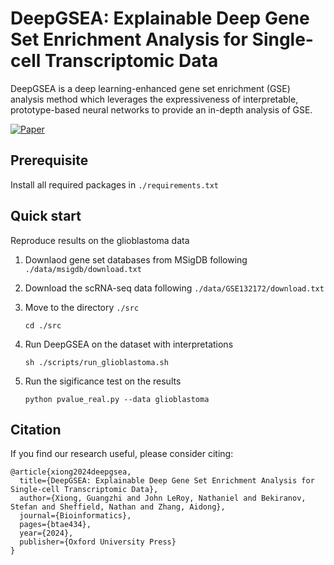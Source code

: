 # DeepGSEA: Explainable Deep Gene Set Enrichment Analysis for Single-cell Transcriptomic Data

DeepGSEA is a deep learning-enhanced gene set enrichment (GSE) analysis method which leverages the expressiveness of interpretable, prototype-based neural networks to provide an in-depth analysis of GSE.

[![Paper](https://img.shields.io/badge/paper-available-brightgreen)](https://academic.oup.com/bioinformatics/article/40/7/btae434/7702331)

## Prerequisite
Install all required packages in `./requirements.txt`

## Quick start

Reproduce results on the glioblastoma data

1. Downlaod gene set databases from MSigDB following `./data/msigdb/download.txt`

2. Download the scRNA-seq data following `./data/GSE132172/download.txt`

3. Move to the directory `./src`
    ```
    cd ./src
    ```
4. Run DeepGSEA on the dataset with interpretations
    ```
    sh ./scripts/run_glioblastoma.sh
    ```
5. Run the sigificance test on the results
    ```
    python pvalue_real.py --data glioblastoma
    ```
## Citation
If you find our research useful, please consider citing:
```
@article{xiong2024deepgsea,
  title={DeepGSEA: Explainable Deep Gene Set Enrichment Analysis for Single-cell Transcriptomic Data},
  author={Xiong, Guangzhi and John LeRoy, Nathaniel and Bekiranov, Stefan and Sheffield, Nathan and Zhang, Aidong},
  journal={Bioinformatics},
  pages={btae434},
  year={2024},
  publisher={Oxford University Press}
}
```
